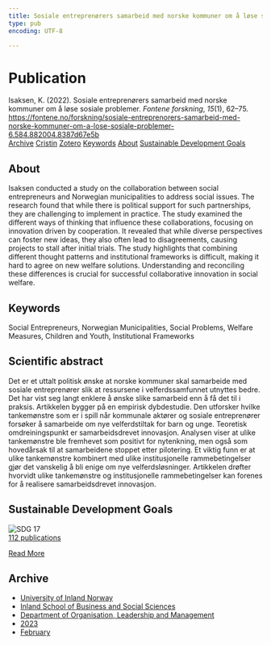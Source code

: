 ```yaml
---
title: Sosiale entreprenørers samarbeid med norske kommuner om å løse sosiale problemer
type: pub
encoding: UTF-8

---
```

<h1>Publication</h1>
<article id="csl-bib-container-5TAUAJW6" class="csl-bib-container">
  <div class="csl-bib-body"> <div class="csl-entry">Isaksen, K. (2022). Sosiale entreprenørers samarbeid med norske kommuner om å løse sosiale problemer. <i>Fontene forskning</i>, <i>15</i>(1), 62–75. <a href="https://fontene.no/forskning/sosiale-entreprenorers-samarbeid-med-norske-kommuner-om-a-lose-sosiale-problemer-6.584.882004.8387d67e5b">https://fontene.no/forskning/sosiale-entreprenorers-samarbeid-med-norske-kommuner-om-a-lose-sosiale-problemer-6.584.882004.8387d67e5b</a></div> </div>
  <div class="csl-bib-buttons">
    <a href="#taxonomy-article-5TAUAJW6" alt="archive" class="csl-bib-button">Archive</a>
    <a href="https://app.cristin.no/results/show.jsf?id=2121706" alt="Cristin" class="csl-bib-button">Cristin</a>
    <a href="http://zotero.org/groups/5881554/items/5TAUAJW6" alt="Zotero" class="csl-bib-button">Zotero</a>
    <a href="#keywords-article-5TAUAJW6" alt="keywords" class="csl-bib-button">Keywords</a>
    <a href="#about-article-5TAUAJW6" alt="about_pub" class="csl-bib-button">About</a>
    <a href="#sdg-article-5TAUAJW6" alt="sdg" class="csl-bib-button">Sustainable Development Goals</a>
  </div>
  <div id="csl-bib-meta-container-5TAUAJW6"></div>
</article>
<div id="csl-bib-meta-5TAUAJW6" class="csl-bib-meta">
  <article id="about-article-5TAUAJW6" class="about_pub-article">
    <h1>About</h1>
    Isaksen conducted a study on the collaboration between social entrepreneurs and Norwegian municipalities to address social issues. The research found that while there is political support for such partnerships, they are challenging to implement in practice. The study examined the different ways of thinking that influence these collaborations, focusing on innovation driven by cooperation. It revealed that while diverse perspectives can foster new ideas, they also often lead to disagreements, causing projects to stall after initial trials. The study highlights that combining different thought patterns and institutional frameworks is difficult, making it hard to agree on new welfare solutions. Understanding and reconciling these differences is crucial for successful collaborative innovation in social welfare.
  </article>
  <article id="keywords-article-5TAUAJW6" class="keywords-article">
    <h1>Keywords</h1>
    Social Entrepreneurs, Norwegian Municipalities, Social Problems, Welfare Measures, Children and Youth, Institutional Frameworks
  </article>
  <article id="abstract-article-5TAUAJW6" class="abstract-article">
    <h1>Scientific abstract</h1>
    Det er et uttalt politisk ønske at norske kommuner skal samarbeide med sosiale entreprenører slik at ressursene i velferdssamfunnet utnyttes bedre. Det har vist seg langt enklere å ønske slike samarbeid enn å få det til i praksis. Artikkelen bygger på en empirisk dybdestudie. Den utforsker hvilke tankemønstre som er i spill når kommunale aktører og sosiale entreprenører forsøker å samarbeide om nye velferdstiltak for barn og unge. Teoretisk omdreiningspunkt er samarbeidsdrevet innovasjon. Analysen viser at ulike tankemønstre ble fremhevet som positivt for nytenkning, men også som hovedårsak til at samarbeidene stoppet etter pilotering. Et viktig funn er at ulike tankemønstre kombinert med ulike institusjonelle rammebetingelser gjør det vanskelig å bli enige om nye velferdsløsninger. Artikkelen drøfter hvorvidt ulike tankemønstre og institusjonelle rammebetingelser kan forenes for å realisere samarbeidsdrevet innovasjon.
  </article>
  <article id="sdg-article-5TAUAJW6" class="sdg-article">
    <h1>Sustainable Development Goals</h1>
    <div class="sdg-container"><div id="sdg17" class="sdg">
        <img src="{{< params subfolder >}}images/sdg/sdg17_en.png" class="image" alt="SDG 17">
        <div class="sdg-overlay">
          <a href="/en/archive/?key=?sdg=17#archive" class="sdg-publication-count"><span>112</span> publications</a>
          <p><a href="https://sdgs.un.org/goals/goal17" class="sdg-read-more">Read More</a></p>
        </div>
      </div></div>
  </article>
  <article id="taxonomy-article-5TAUAJW6" class="taxonomy-article">
    <h1>Archive</h1>
    <ul>
      <li>
        <a href="/en/archive/?key=3DCRN523">University of Inland Norway</a>
      </li>
      <li>
        <a href="/en/archive/?key=DU8Q9LN9">Inland School of Business and Social Sciences</a>
      </li>
      <li>
        <a href="/en/archive/?key=4LUWR3ZM">Department of Organisation, Leadership and Management</a>
      </li>
      <li>
        <a href="/en/archive/?key=THVQJFRI">2023</a>
      </li>
      <li>
        <a href="/en/archive/?key=M4Y5J8RM">February</a>
      </li>
    </ul>
  </article>
</div>

